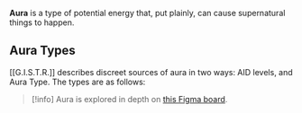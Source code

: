 **Aura** is a type of potential energy that, put plainly, can cause supernatural things to happen. 
## Aura Types
[[G.I.S.T.R.]] describes discreet sources of aura in two ways: AID levels, and Aura Type. The types are as follows:

> [!info]
> Aura is explored in depth on [this Figma board](https://www.figma.com/file/foUTAWp2rr9T3IsSzqIMgz/A%26B-Train-of-Thought).